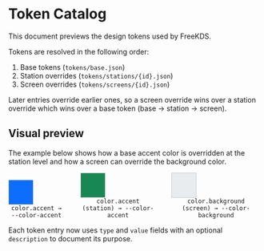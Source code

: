 # Token Catalog

This document previews the design tokens used by FreeKDS.

Tokens are resolved in the following order:

1. Base tokens (`tokens/base.json`)
2. Station overrides (`tokens/stations/{id}.json`)
3. Screen overrides (`tokens/screens/{id}.json`)

Later entries override earlier ones, so a screen override wins over a station override which wins over a base token (base → station → screen).

## Visual preview

The example below shows how a base accent color is overridden at the station level
and how a screen can override the background color.

<div style="display:flex;gap:2rem;align-items:flex-end">
  <div style="text-align:center">
    <div style="width:3rem;height:3rem;background:#0d6efd;border:1px solid #ccc"></div>
    <div><code>color.accent → --color-accent</code></div>
  </div>
  <div style="text-align:center">
    <div style="width:3rem;height:3rem;background:#198754;border:1px solid #ccc"></div>
    <div><code>color.accent (station) → --color-accent</code></div>
  </div>
  <div style="text-align:center">
    <div style="width:3rem;height:3rem;background:#e9ecef;border:1px solid #ccc"></div>
    <div><code>color.background (screen) → --color-background</code></div>
  </div>
</div>

Each token entry now uses `type` and `value` fields with an optional `description`
to document its purpose.
